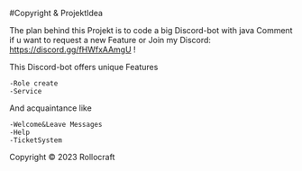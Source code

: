 #Copyright & ProjektIdea

The plan behind this Projekt is to code a big Discord-bot with java
Comment if u want to request a new Feature or Join my Discord: https://discord.gg/fHWfxAAmgU !

This Discord-bot offers unique Features
    
    -Role create
    -Service

And acquaintance like
    
    -Welcome&Leave Messages
    -Help
    -TicketSystem

Copyright © 2023 Rollocraft

